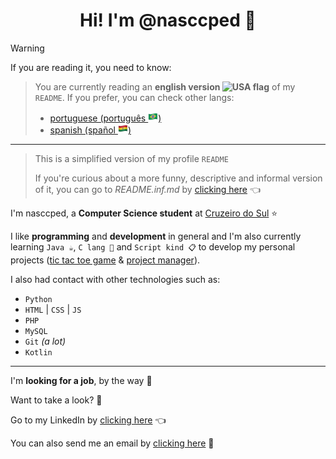 <h1 align="center">Hi! I'm @nasccped 👋</h1>

<!-- warning content -->
> [!WARNING]
>
> If you are reading it, you need to know:
>
> > You are currently reading an **english version <img
> > src="./assets/flag-usa.png"
> > style="height: 1rem"
> > alt="USA flag">** of my `README`.
> > If you prefer, you can check other langs:
> > - [portuguese (português <img src="./assets/flag-brazil.png" style="height: 1rem" alt="Brazil flag">)][frm-readme-ptbr-link]
> > - [spanish  (spañol <img src="./assets/flag-bolivia.png" style="height: 1rem" alt="Bolivia flag">)][frm-readme-es-link]
>
> ---
>
> > This is a simplified version of my profile `README`
> >
> > If you're curious about a more funny, descriptive and informal
> > version of it, you can go to _README.inf.md_ by
> > [clicking here][inf-readme-link] 👈


<!-- about me section -->
I'm nasccped, a **Computer Science student** at
[Cruzeiro do Sul][cruzeiro-do-sul-link] ⭐

I like **programming** and **development** in general and I'm also
currently learning `Java ☕`, `C lang 📠` and `Script kind 📋` to
develop my personal projects ([tic tac toe game][tic-tac-low-repo] &
[project manager][kojamp-man-repo]).

I also had contact with other technologies such as:
- `Python`
- `HTML` | `CSS` | `JS`
- `PHP`
- `MySQL`
- `Git` _(a lot)_
- `Kotlin`


---

<!-- job section -->
I'm **looking for a job**, by the way 💼

Want to take a look? 👀

Go to my LinkedIn by [clicking here][linkedin-link] 👈

You can also send me an email by [clicking here][sendme-an-email] 📩

<!-- links -->
[frm-readme-ptbr-link]: ./README.frm.pt-br.md
[frm-readme-es-link]: ./README.frm.es.md
[inf-readme-link]: ./README.inf.en.md
[cruzeiro-do-sul-link]: https://www.cruzeirodosul.edu.br/
[tic-tac-low-repo]: https://github.com/nasccped/tic-tac-low
[kojamp-man-repo]: https://github.com/nasccped/kojamp-man
[linkedin-link]: https://www.linkedin.com/in/nasccped/
[sendme-an-email]: mailto:pdbt.contact@gmail.com?subject=Put%20the%20Message%20title%20here%20%E2%9C%8D%EF%B8%8F&body=Don't%20forget%20to%20add...%20well...%20the%20message%20%F0%9F%98%85
